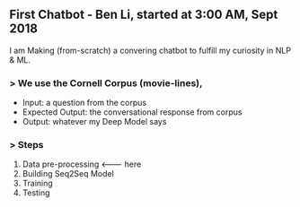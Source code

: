 ## First Chatbot - Ben Li, started at 3:00 AM, Sept 2018

I am Making (from-scratch) a convering chatbot to fulfill my curiosity in NLP & ML.

### > We use the Cornell Corpus (movie-lines),
- Input: a question from the corpus
- Expected Output: the conversational response from corpus
- Output: whatever my Deep Model says

### > Steps
1. Data pre-processing     <--- here
2. Building Seq2Seq Model
3. Training
4. Testing 
